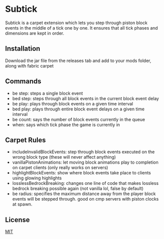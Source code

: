 # Subtick

Subtick is a carpet extension which lets you step through piston block events in the middle of a tick one by one. It ensures that all tick phases and dimensions are kept in order.

## Installation

Download the jar file from the releases tab and add to your mods folder, along with fabric carpet

## Commands
* be step: steps a single block event
* bed step: steps through all block events in the current block event delay
* be play: plays through block events on a given time interval
* bed play: plays through entire block event delays on a given time interval
* be count: says the number of block events currently in the queue
* when: says which tick phase the game is currently in

## Carpet Rules
* includeInvalidBlockEvents: step through block events executed on the wrong block type (these will never affect anything)
* vanillaPistonAnimations: let moving block animations play to completion on carpet clients (only really works on servers)
* highlightBlockEvents: show where block events take place to clients using glowing highlights
* losslessBedrockBreaking: changes one line of code that makes lossless bedrock breaking possible again (not vanilla lol, false by default)
* be radius: specifies the maximum distance away from the player block events will be stepped through. good on cmp servers with piston clocks at spawn.

## License
[MIT](https://choosealicense.com/licenses/mit/)
